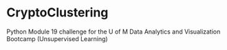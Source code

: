 # CryptoClustering
Python Module 19 challenge for the U of M Data Analytics and Visualization Bootcamp (Unsupervised Learning)
